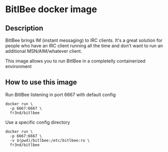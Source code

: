 # BitlBee docker image

## Description


BitlBee brings IM (instant messaging) to IRC clients. It's a great solution for
people who have an IRC client running all the time and don't want to run an
additional MSN/AIM/whatever client.

This image allows you to run BitlBee in a completelly containerized environment

## How to use this image

Run BitlBee listening in port 6667 with default config
```
docker run \
  -p 6667:6667 \
  fr3nd/bitlbee
```

Use a specific config directory
```
docker run \
  -p 6667:6667 \
  -v $(pwd)/bitlbee:/etc/bitlbee:ro \
  fr3nd/bitlbee
```
